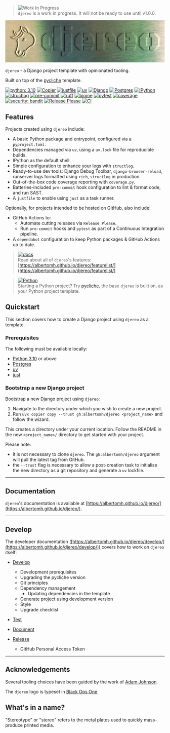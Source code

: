 <!-- markdownlint-disable MD041 first-line-heading/first-line-h1 -->

> ![Work In Progress](https://img.shields.io/badge/🚧-WIP-e0ca23)  
> `djereo` is a work in progress. It will not be ready to use until v1.0.0.

<!-- markdownlint-disable MD033 no-inline-html -->
<p align="center">
  <!-- markdownlint-disable MD013 line-length -->
  <img src="docs/media/djereo_wordmark-logo.webp" alt="djereo logo - a printing plate embossed with a pony (the Django mascot) and the word 'djereo'"/>
  <!-- markdownlint-enable MD013 line-length -->
</p>

`djereo` - a Django project template with opinionated tooling.

Built on top of the [pycliche](https://github.com/albertomh/pycliche) template.

[![python: 3.10](https://img.shields.io/badge/>=3.10-4584b6?logo=python&logoColor=ffde57)](https://docs.python.org/3.10/whatsnew/3.10.html)
[![Copier](https://img.shields.io/endpoint?url=https://raw.githubusercontent.com/albertomh/djereo/main/docs/media/copier-badge.json)](https://github.com/copier-org/copier)
[![justfile](https://img.shields.io/badge/🤖_justfile-EFF1F3)](https://github.com/casey/just)
[![uv](https://img.shields.io/endpoint?url=https://raw.githubusercontent.com/astral-sh/uv/main/assets/badge/v0.json&labelColor=261230&color=de60e9)](https://github.com/astral-sh/uv)
[![Django](https://img.shields.io/badge/Django-092E20?logo=django&logoColor=ffffff)](https://docs.djangoproject.com/en/stable/)
[![Postgres](https://img.shields.io/badge/Postgres-346791?logo=postgresql&logoColor=ffffff)](https://www.postgresql.org/docs/)
[![IPython](https://img.shields.io/badge/IP[y]:-3465a4)](https://ipython.readthedocs.io/en/stable/)
[![structlog](https://img.shields.io/badge/🪵_structlog-b9a198)](https://github.com/hynek/structlog)
[![pre-commit](https://img.shields.io/badge/pre--commit-FAB040?logo=pre-commit&logoColor=1f2d23)](https://github.com/pre-commit/pre-commit)
[![ruff](https://img.shields.io/endpoint?url=https://raw.githubusercontent.com/astral-sh/ruff/main/assets/badge/v2.json&labelColor=261230&color=d8ff64)](https://github.com/astral-sh/ruff)
[![biome](https://img.shields.io/badge/Biome-FFFFFF?logo=biome&logoColor=60A5FA)](https://github.com/biomejs/biome)
[![pytest](https://img.shields.io/badge/pytest-0A9EDC?logo=pytest&logoColor=white)](https://github.com/pytest-dev/pytest)
[![coverage](https://img.shields.io/badge/😴_coverage-59aabd)](https://coverage.readthedocs.io/)
[![security: bandit](https://img.shields.io/badge/security-bandit-yellow.svg)](https://github.com/PyCQA/bandit)
[![Release Please](https://img.shields.io/badge/📦_Release_Please-6C97BB)](https://github.com/googleapis/release-please)
[![CI](https://github.com/albertomh/djereo/actions/workflows/ci.yaml/badge.svg)](https://github.com/albertomh/djereo/actions/workflows/ci.yaml)

## Features

Projects created using `djereo` include:

- A basic Python package and entrypoint, configured via a `pyproject.toml`.
- Dependencies managed via `uv`, using a `uv.lock` file for reproducible builds.
- IPython as the default shell.
- Simple configuration to enhance your logs with `structlog`.
- Ready-to-use dev tools: Django Debug Toolbar, `django-browser-reload`, runserver logs
  formatted using `rich`, `structlog` in production.
- Out-of-the-box code coverage reporting with `coverage.py`.
- Batteries-included `pre-commit` hook configuration to lint & format code, and run SAST.
- A `justfile` to enable using `just` as a task runner.

Optionally, for projects intended to be hosted on GitHub, also include:

- GitHub Actions to:
  - Automate cutting releases via `Release Please`.
  - Run `pre-commit` hooks and `pytest` as part of a Continuous Integration pipeline.
- A `dependabot` configuration to keep Python packages & GitHub Actions up to date.

> [![docs](https://img.shields.io/badge/📖_Docs-FFFFFF)](https://albertomh.github.io/djereo/)  
> Read about all of `djereo`'s features: [https://albertomh.github.io/djereo/featurelist/](https://albertomh.github.io/djereo/featurelist/)

<!-- break up blockquotes to avoid triggering markdownlint's MD028/no-blanks-blockquote -->

> [![Python](https://img.shields.io/badge/Python-4584b6?logo=python&logoColor=ffde57)](https://github.com/albertomh/pycliche)  
> Starting a Python project? Try [pycliche](https://github.com/albertomh/pycliche), the base
> `djereo` is built on, as your Python project template.

## Quickstart

This section covers how to create a Django project using `djereo` as a template.

### Prerequisites

The following must be available locally:

- [Python 3.10](https://docs.python.org/3.10/) or above
- [Postgres](https://www.postgresql.org/download/)
- [uv](https://docs.astral.sh/uv/)
- [just](https://github.com/casey/just)

### Bootstrap a new Django project

Bootstrap a new Django project using `djereo`:

1. Navigate to the directory under which you wish to create a new project.
1. Run `uvx copier copy --trust gh:albertomh/djereo <project_name>` and follow the wizard.

This creates a directory under your current location. Follow the README in the new
`<project_name>/` directory to get started with your project.

Please note:

- it is not necessary to clone `djereo`. The `gh:albertomh/djereo` argument will pull
  the latest tag from GitHub.
- the `--trust` flag is necessary to allow a post-creation task to initialise the new directory
  as a git repository and generate a `uv` lockfile.

---

## Documentation

`djereo`'s documentation is available at [https://albertomh.github.io/djereo/](https://albertomh.github.io/djereo/).

---

## Develop

The developer documentation ([https://albertomh.github.io/djereo/develop/](https://albertomh.github.io/djereo/develop/))
covers how to work on `djereo` itself:

- [Develop](https://albertomh.github.io/djereo/develop/#develop)
  - Development prerequisites
  - Upgrading the pycliche version
  - Git principles
  - Dependency management
    - Updating dependencies in the template
  - Generate project using development version
  - Style
  - Upgrade checklist

- [Test](https://albertomh.github.io/djereo/develop/#test)

- [Document](https://albertomh.github.io/djereo/develop/#document)

- [Release](https://albertomh.github.io/djereo/develop/#release)
  - GitHub Personal Access Token

---

## Acknowledgements

Several tooling choices have been guided by the work of [Adam Johnson](https://adamj.eu/tech/).

The `djereo` logo is typeset in [Black Ops One](https://fonts.google.com/specimen/Black+Ops+One).

## What's in a name?

"Stereotype" or "stereo" refers to the metal plates used to quickly mass-produce printed media.
